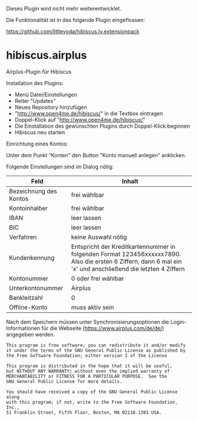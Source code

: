 Dieses Plugin wird nicht mehr weiterentwicklet.

Die Funktionalität ist in das folgende Plugin eingeflossen:

https://github.com/littleyoda/hibiscus.ly.extensionpack




 


hibiscus.airplus
================

Airplus-Plugin für Hibiscus

Installation des Plugins:
- Menü Datei/Einstellungen
- Reiter "Updates"
- Neues Repository hinzufügen
- "http://www.open4me.de/hibiscus/" in die Textbox eintragen
- Doppel-Klick auf "http://www.open4me.de/hibiscus/"
- Die Einstallation des gewünschten Plugins durch Doppel-Klick beginnen
- Hibiscus neu starten

Einrichtung eines Kontos:

Unter dem Punkt "Konten" den Button "Konto manuell anlegen" anklicken.

Folgende Einstellungen sind im Dialog nötig:

| Feld | Inhalt |
| --------- | ------ |
| Bezeichnung des Kontos | frei wählbar |
| Kontoinhalber | frei wählbar |
| IBAN | leer lassen |
| BIC | leer lassen |
| Verfahren | keine Auswahl nötig |
| Kundenkennung | Entspricht der Kreditkartennummer in folgenden Format 123456xxxxxx7890. Also die ersten 6 Ziffern, dann 6 mal ein 'x' und anschließend die letzten 4 Ziffern |
| Kontonummer | 0 oder frei wählbar |
| Unterkontonummer | Airplus |
| Bankleitzahl | 0 |
| Offline-Konto | muss aktiv sein |

Nach dem Speichern müssen unter Synchronisierungsoptionen die Login-Informationen für die Webseite (https://www.airplus.com/de/de/) angegeben werden.


    This program is free software; you can redistribute it and/or modify
    it under the terms of the GNU General Public License as published by
    the Free Software Foundation; either version 2 of the License

    This program is distributed in the hope that it will be useful,
    but WITHOUT ANY WARRANTY; without even the implied warranty of
    MERCHANTABILITY or FITNESS FOR A PARTICULAR PURPOSE.  See the
    GNU General Public License for more details.

    You should have received a copy of the GNU General Public License along
    with this program; if not, write to the Free Software Foundation, Inc.,
    51 Franklin Street, Fifth Floor, Boston, MA 02110-1301 USA.
